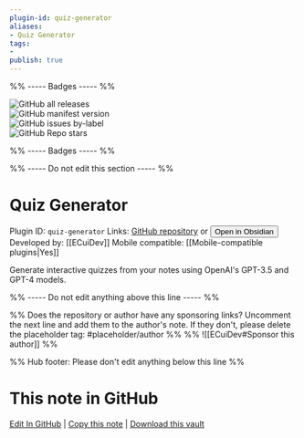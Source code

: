 ```yaml
---
plugin-id: quiz-generator
aliases:
- Quiz Generator
tags: 
- 
publish: true
---
```


%% ----- Badges ----- %%

![GitHub all releases](https://img.shields.io/github/downloads/ECuiDev/obsidian-quiz-generator/total?color=573E7A&logo=github&style=for-the-badge)   
![GitHub manifest version](https://img.shields.io/github/manifest-json/v/ECuiDev/obsidian-quiz-generator?color=573E7A&logo=github&style=for-the-badge)   
![GitHub issues by-label](https://img.shields.io/github/issues/ECuiDev/obsidian-quiz-generator/help%20wanted?color=573E7A&logo=github&style=for-the-badge)   
![GitHub Repo stars](https://img.shields.io/github/stars/ECuiDev/obsidian-quiz-generator?color=573E7A&logo=github&style=for-the-badge)

%% ----- Badges ----- %%

%% ----- Do not edit this section ----- %%

# Quiz Generator

Plugin ID: `quiz-generator`
Links: [GitHub repository](https://github.com/ECuiDev/obsidian-quiz-generator) or [<button id=HH>Open in Obsidian</button>](obsidian://show-plugin?id=quiz-generator)
Developed by: [[ECuiDev]]
Mobile compatible: [[Mobile-compatible plugins|Yes]]

Generate interactive quizzes from your notes using OpenAI's GPT-3.5 and GPT-4 models.

%% ----- Do not edit anything above this line ----- %% 

%% Does the repository or author have any sponsoring links? Uncomment the next line and add them to the author's note. If they don't, please delete the placeholder tag: #placeholder/author %%
%% ![[ECuiDev#Sponsor this author]] %%

%% Hub footer: Please don't edit anything below this line %%

# This note in GitHub

<span class="git-footer">[Edit In GitHub](https://github.dev/obsidian-community/obsidian-hub/blob/main/02%20-%20Community%20Expansions/02.05%20All%20Community%20Expansions/Plugins/quiz-generator.md "git-hub-edit-note") | [Copy this note](https://raw.githubusercontent.com/obsidian-community/obsidian-hub/main/02%20-%20Community%20Expansions/02.05%20All%20Community%20Expansions/Plugins/quiz-generator.md "git-hub-copy-note") | [Download this vault](https://github.com/obsidian-community/obsidian-hub/archive/refs/heads/main.zip "git-hub-download-vault") </span>
